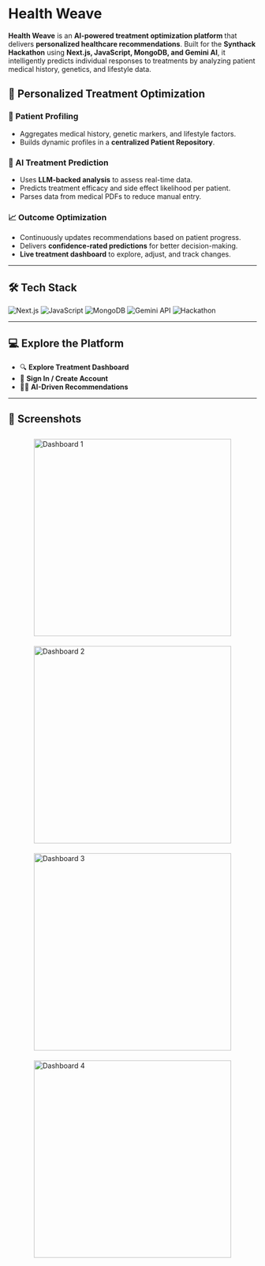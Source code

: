# Health Weave

**Health Weave** is an **AI-powered treatment optimization platform** that delivers **personalized healthcare recommendations**. Built for the **Synthack Hackathon** using **Next.js, JavaScript, MongoDB, and Gemini AI**, it intelligently predicts individual responses to treatments by analyzing patient medical history, genetics, and lifestyle data.

## 🧬 Personalized Treatment Optimization

### 👤 Patient Profiling  
- Aggregates medical history, genetic markers, and lifestyle factors.  
- Builds dynamic profiles in a **centralized Patient Repository**.

### 🧠 AI Treatment Prediction  
- Uses **LLM-backed analysis** to assess real-time data.  
- Predicts treatment efficacy and side effect likelihood per patient.  
- Parses data from medical PDFs to reduce manual entry.

### 📈 Outcome Optimization  
- Continuously updates recommendations based on patient progress.  
- Delivers **confidence-rated predictions** for better decision-making.  
- **Live treatment dashboard** to explore, adjust, and track changes.

---

## 🛠️ Tech Stack

![Next.js](https://img.shields.io/badge/Framework-Next.js-000?logo=next.js&logoColor=white)
![JavaScript](https://img.shields.io/badge/Language-JavaScript-F7DF1E?logo=javascript&logoColor=black)
![MongoDB](https://img.shields.io/badge/Database-MongoDB-47A248?logo=mongodb&logoColor=white)
![Gemini API](https://img.shields.io/badge/AI-Gemini_API-4285F4?logo=google&logoColor=white)
![Hackathon](https://img.shields.io/badge/Event-Synthack_Hackathon-purple)

---

## 💻 Explore the Platform

- 🔍 **Explore Treatment Dashboard**  
- 🔐 **Sign In / Create Account**  
- 👨‍⚕️ **AI-Driven Recommendations**  

---

## 📸 Screenshots

<div style="display: flex; flex-wrap: wrap; justify-content: center; align-items: center;">
  <img src="https://ik.imagekit.io/xaui7gvqp/healthweave/Screenshot%202025-04-14%20224742.png?updatedAt=1744651147422" alt="Dashboard 1" width="400" style="margin: 10px;">
  <img src="https://ik.imagekit.io/xaui7gvqp/healthweave/Screenshot%202025-04-14%20224513.png?updatedAt=1744651146592" alt="Dashboard 2" width="400" style="margin: 10px;">
  <img src="https://ik.imagekit.io/xaui7gvqp/healthweave/Screenshot%202025-04-14%20224555.png?updatedAt=1744651147488" alt="Dashboard 3" width="400" style="margin: 10px;">
  <img src="https://ik.imagekit.io/xaui7gvqp/healthweave/Screenshot%202025-04-14%20224636.png?updatedAt=1744651147810" alt="Dashboard 4" width="400" style="margin: 10px;">
</div>